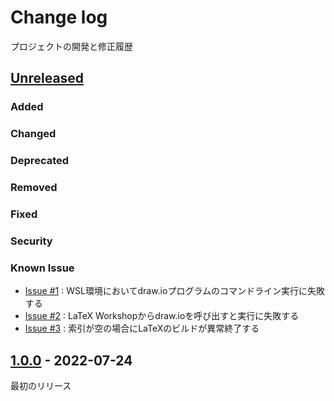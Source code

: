 # Change log
プロジェクトの開発と修正履歴

## [Unreleased]

### Added
### Changed
### Deprecated
### Removed
### Fixed
### Security
### Known Issue
- [Issue #1](https://github.com/suikan4github/ALE/issues/1) : WSL環境においてdraw.ioプログラムのコマンドライン実行に失敗する
- [Issue #2](https://github.com/suikan4github/ALE/issues/2) : LaTeX Workshopからdraw.ioを呼び出すと実行に失敗する
- [Issue #3](https://github.com/suikan4github/ALE/issues/3) : 索引が空の場合にLaTeXのビルドが異常終了する


## [1.0.0] - 2022-07-24
最初のリリース

[Unreleased]: https://github.com/suikan4github/murasaki/compare/v1.0.0...develop
[1.0.0]: https://github.com/suikan4github/murasaki/compare/v0.0.0...v1.0.0
